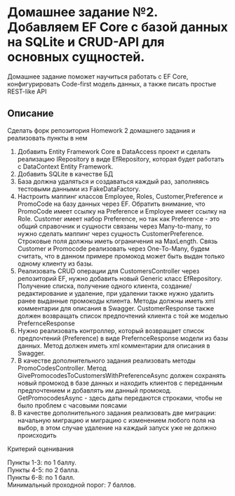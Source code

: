 # Домашнее задание №2. Добавляем EF Core с базой данных на SQLite и CRUD-API для основных сущностей.
Домашнее задание поможет научиться работать с EF Core, конфигурировать Code-first модель данных, а также писать простые REST-like API

## Описание
Сделать форк репозитория Homework 2 домашнего задания и реализовать пункты в нем

1. Добавить Entity Framework Core в DataAccess проект и сделать реализацию IRepository в виде EfRepository, которая будет работать с DataContext Entity Framework.
2. Добавить SQLite в качестве БД
3. База должна удаляться и создаваться каждый раз, заполняясь тестовыми данными из FakeDataFactory.
4. Настроить маппинг классов Employee, Roles, Customer,Preference и PromoCode на базу данных через EF. Обратить внимание, что PromoCode имеет ссылку на Preference и Employee имеет ссылку на Role. Customer имеет набор Preference, но так как Preference - это общий справочник и сущности связаны через Many-to-many, то нужно сделать маппинг через сущность CustomerPreference. Строковые поля должны иметь ограничения на MaxLength.
Связь Customer и Promocode реализовать через One-To-Many, будем считать, что в данном примере промокод может быть выдан только одному клиенту из базы.
5. Реализовать CRUD операции для CustomersController через репозиторий EF, нужно добавить новый Generic класс EfRepository. Получение списка, получение одного клиента, создание/редактирование и удаление, при удалении также нужно удалить ранее выданные промокоды клиента. Методы должны иметь xml комментарии для описания в Swagger. CustomerResponse также должен возвращать список предпочтений клиента с той же моделью PrefernceResponse
6. Нужно реализовать контроллер, который возвращает список предпочтений (Preference) в виде PrefernceResponse модели из базы данных. Метод должен иметь xml комментарии для описания в Swagger.
7. В качестве дополнительного задания реализовать методы PromoCodesController. Метод GivePromocodesToCustomersWithPreferenceAsync должен сохранять новый промокод в базе данных и находить клиентов с переданным предпочтением и добавлять им данный промокод. GetPromocodesAsync - здесь даты передаются строками, чтобы не было проблем с часовыми поясами
8. В качестве дополнительного задания реализовать две миграции: начальную миграцию и миграцию с изменением любого поля на выбор, в этом случае удаление на каждый запуск уже не должно происходить


Критерий оценивания

Пункты 1-3: по 1 баллу. <br>
Пункты 4-5: по 2 балла. <br>
Пункты 6-8: по 1 балл. <br>
Минимальный проходной порог: 7 баллов.